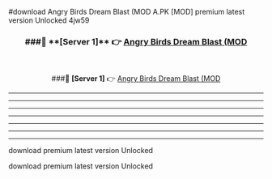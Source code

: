 #download Angry Birds Dream Blast (MOD A.PK [MOD] premium latest version Unlocked 4jw59 



<div align="center">
<h3>###🔹 **[Server 1]** 👉 <a href="https://download1apk.web.app/">Angry Birds Dream Blast (MOD</a></h3><br>


###🔹 **[Server 1]** 👉 <a href="https://download1apk.web.app/">Angry Birds Dream Blast (MOD</a></h3>
</div>



----------------------------------------------------------

----------------------------------------------------------

----------------------------------------------------------

----------------------------------------------------------

----------------------------------------------------------

----------------------------------------------------------

----------------------------------------------------------

download premium latest version Unlocked

download premium latest version Unlocked
